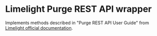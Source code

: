 Limelight Purge REST API wrapper
======

Implements methods described in "Purge REST API User Guide" from [Limelight official documentation](http://control-docs.limelight.com/).
